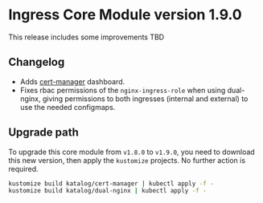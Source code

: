 # Ingress Core Module version 1.9.0

This release includes some improvements TBD

## Changelog

- Adds [cert-manager](../../katalog/cert-manager) dashboard.
- Fixes rbac permissions of the `nginx-ingress-role` when using dual-nginx, giving permissions to both ingresses (internal and external) to use the needed configmaps.

## Upgrade path

To upgrade this core module from `v1.8.0` to `v1.9.0`, you need to download this new version, then apply the
`kustomize` projects. No further action is required.

```bash
kustomize build katalog/cert-manager | kubectl apply -f -
kustomize build katalog/dual-nginx | kubectl apply -f -
```
